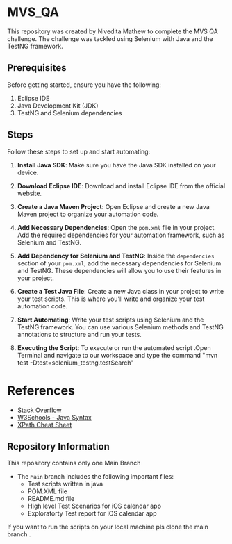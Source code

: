 # MVS_QA

This repository was created by Nivedita Mathew to complete the MVS QA challenge. The challenge was tackled using Selenium with Java and the TestNG framework.

## Prerequisites

Before getting started, ensure you have the following:

1. Eclipse IDE
2. Java Development Kit (JDK)
3. TestNG and Selenium dependencies

## Steps

Follow these steps to set up and start automating:

1. **Install Java SDK**:
   Make sure you have the Java SDK installed on your device.

2. **Download Eclipse IDE**:
   Download and install Eclipse IDE from the official website.

3. **Create a Java Maven Project**:
   Open Eclipse and create a new Java Maven project to organize your automation code.

4. **Add Necessary Dependencies**:
   Open the `pom.xml` file in your project. Add the required dependencies for your automation framework, such as Selenium and TestNG.

5. **Add Dependency for Selenium and TestNG**:
   Inside the `dependencies` section of your `pom.xml`, add the necessary dependencies for Selenium and TestNG. These dependencies will allow you to use their features in your project.

6. **Create a Test Java File**:
   Create a new Java class in your project to write your test scripts. This is where you'll write and organize your test automation code.

7. **Start Automating**:
   Write your test scripts using Selenium and the TestNG framework. You can use various Selenium methods and TestNG annotations to structure and run your tests.

8. **Executing the Script**:
   To execute or run the automated script .Open Terminal and navigate to our workspace and type the command "mvn test -Dtest=selenium_testng.testSearch"


# References

- [Stack Overflow](https://stackoverflow.com/)
- [W3Schools - Java Syntax](https://www.w3schools.com/java/java_syntax.asp)
- [XPath Cheat Sheet](https://devhints.io/xpath)

## Repository Information

This repository contains only one Main Branch 
- The `Main` branch includes the following important files:
  - Test scripts written in java
  - POM.XML file
  - README.md file
  - High level Test Scenarios for iOS calendar app
  - Exploratorty Test report for iOS calendar app 
    

If you want to run the scripts on your local machine pls clone the main branch .





 
